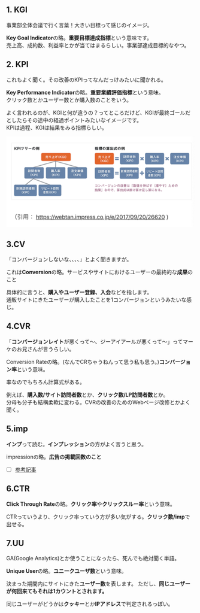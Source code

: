 

## 1. KGI

事業部全体会議で行く言葉！大きい目標って感じのイメージ。

<b>Key Goal Indicator</b>の略。<b>重要目標達成指標</b>という意味です。<br>
売上高、成約数、利益率とかが当てはまるらしい。事業部達成目標的なやつ。



## 2. KPI

これもよく聞く。その改善のKPIってなんだっけみたいに聞かれる。

<b>Key Performance Indicator</b>の略。<b>重要業績評価指標</b>という意味。<br>
クリック数とかユーザー数とか購入数のことをいう。


よく言われるのが、KGIと何が違うの？ってところだけど、KGIが最終ゴールだとしたらその途中の経過ポイントみたいなイメージです。<br>
KPIは過程、KGIは結果をみる指標らしい。



![md](img/marketing.jpg)



## 3.CV

「コンバージョンしないな、、、、」とよく聞きますが。


これは<b>Conversion</b>の略。サービスやサイトにおけるユーザーの最終的な<b>成果</b>のこと


具体的に言うと、<b>購入やユーザー登録、入会</b>などを指します。<br>
通販サイトにきたユーザーが購入したことを1コンバージョンというみたいな感じ。




## 4.CVR

「<b>コンバージョンレイト</b>が悪くって〜、ジーアイアールが悪くって〜」ってマーケのお兄さんが言うらしい。



Conversion Rateの略。(なんでCRちゃうねんって思う私も思う。)<b>コンバージョン率</b>という意味。<br>


率なのでもちろん計算式がある。

例えば、<b>購入数/サイト訪問者数</b>とか、<b>クリック数/LP訪問者数</b>とか。<br>
分母も分子も結構柔軟に変わる。CVRの改善のためのWebページ改修とかよく聞く。





## 5.imp

<b>インプ</b>って読む。<b>インプレッション</b>の方がよく言うと思う。

impressionの略。<b>広告の掲載回数のこと</b>



- [ ] <a href="https://note.mu/yuzooho/n/n4eb0a81c5fc7">参考記事</a>




## 6.CTR

<b>Click Through Rate</b>の略。<b>クリック率</b>や<b>クリックスルー率</b>という意味。


CTRっていうより、クリック率っていう方が多い気がする。<b>クリック数/imp</b>で出せる。



## 7.UU

GA(Google Analytics)とか使うことになったら、死んでも絶対聞く単語。

<b>Unique User</b>の略。<b>ユニークユーザ数</b>という意味。


決まった期間内にサイトにきた<b>ユーザー数</b>を表します。
ただし、<b>同じユーザーが何回来てもそれは1カウントとされます。</b>


同じユーザーがどうかは<b>クッキー</b>とか<b>IPアドレス</b>で判定されるっぽい。

















